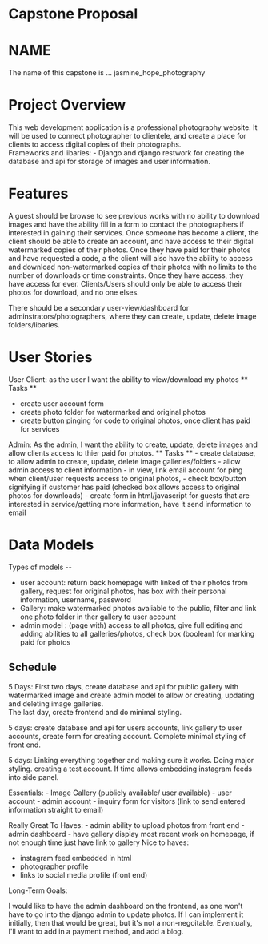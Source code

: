 # Capstone Proposal 

# NAME 
 The name of this capstone is ... jasmine_hope_photography 
 
# Project Overview 
This web development application is a professional photography website. It will be used to connect photographer to clientele, and create a place for clients to access digital copies of their photographs.  
    Frameworks and libaries: 
       - Django and django restwork for creating the database and api for storage of images and user information. 
    
# Features
A guest should be browse to see previous works with no ability to download images and have the ability fill in a form to contact the photographers if interested in gaining their services. Once someone has become a client, the client should be able to create an account, and have access to their digital watermarked copies of their photos. Once they have paid for their photos and have requested a code, a the client will also have the ability to access and download non-watermarked copies of their photos with no limits to the number of downloads or time constraints. Once they have access, they have access for ever. Clients/Users should only be able to access their photos for download, and no one elses.

There should be a secondary user-view/dashboard for adminstrators/photographers, where they can create, update, delete image folders/libaries.

# User Stories 

User Client:  as the user I want the ability to view/download my photos
  ** Tasks ** 
   - create user account form
   - create photo folder for watermarked and original photos
   - create button pinging for code to original photos, once client has paid for services
 
Admin: As the admin, I want the ability to create, update, delete images and allow clients access to thier paid for photos. 
  ** Tasks **
    - create database, to allow admin to create, update, delete image galleries/folders
    - allow admin access to client information
    - in view, link email account for ping when client/user requests access to original photos, 
      - check box/button signifying if customer has paid (checked box allows access to original photos for downloads)
    - create form in html/javascript for guests that are interested in service/getting more information, have it send information to email
 
   
# Data Models 

Types of models  -- 
  * user account:  return back homepage with linked of their photos from gallery, request for original photos,  has box with their personal information, username,   password 
  * Gallery: make watermarked photos avaliable to the public, filter and link one photo folder in ther gallery to user account
  * admin model : (page with) access to all photos, give full editing and adding abilities to all galleries/photos, check box (boolean) for marking paid for photos
  
 
 ## Schedule 
 
 5 Days: First two days, create database and api for public gallery with watermarked image and create admin model to allow or creating, updating and deleting image galleries.  
           The last day, create frontend and do minimal styling. 
           
 5 days: create database and api for users accounts, link gallery to user accounts, create form for creating account. Complete minimal styling of front end. 
 
 5 days:  Linking everything together and making sure it works. Doing major styling. creating a test account. If time allows embedding instagram feeds into side panel. 
 
 Essentials: 
    - Image Gallery (publicly available/ user available)
    - user account
    - admin account
    - inquiry form for visitors (link to send entered information straight to email)
 
 Really Great To Haves: 
    - admin ability to upload photos from front end
    - admin dashboard
    - have gallery display most recent work on homepage, if not enough time just have link to gallery
 Nice to haves: 
  - instagram feed embedded in html 
  - photographer profile
  - links to social media profile (front end)
 
 
 Long-Term Goals: 
 
 I would like to have the admin dashboard on the frontend, as one won't have to go into the django admin to update photos. If I can implement it initially, then that would be great, but it's not a non-negoitable. Eventually, I'll want to add in a payment method, and add a blog.  
 
 
 
  
